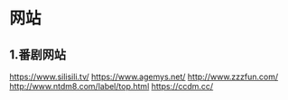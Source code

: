 网站
====
1.番剧网站
-----
https://www.silisili.tv/
https://www.agemys.net/
http://www.zzzfun.com/
http://www.ntdm8.com/label/top.html
https://ccdm.cc/
